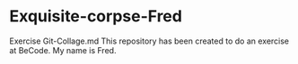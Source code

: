 # Exquisite-corpse-Fred
Exercise Git-Collage.md
This repository has been created to do an exercise at BeCode.
My name is Fred.
